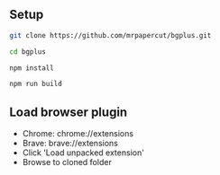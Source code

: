 ## Setup
```bash
git clone https://github.com/mrpapercut/bgplus.git

cd bgplus

npm install

npm run build
```

## Load browser plugin
- Chrome: chrome://extensions
- Brave: brave://extensions
- Click 'Load unpacked extension'
- Browse to cloned folder
